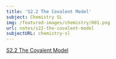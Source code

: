 ```yaml
---
title: 'S2.2 The Covalent Model'
subject: Chemistry SL
img: /featured-images/chemistry/001.png
url: notes/s22-the-covalent-model
subjectURL: chemistry-sl
---
```


<a class="open-note" href="/notes/chemistry/S2.2%20The%20Covalent%20Model.pdf" target="_blank">S2.2 The Covalent Model</a>